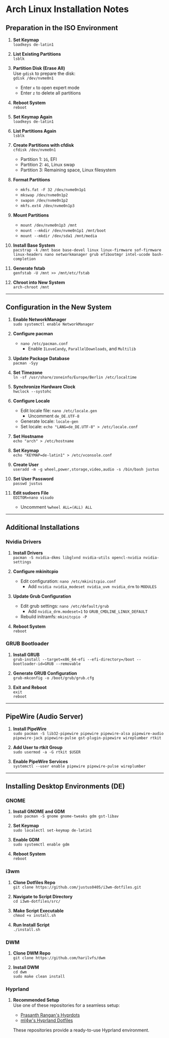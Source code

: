 # Arch Linux Installation Notes

## Preparation in the ISO Environment

1. **Set Keymap**  
   `loadkeys de-latin1`

2. **List Existing Partitions**  
   `lsblk`

3. **Partition Disk (Erase All)**  
   Use `gdisk` to prepare the disk:  
   `gdisk /dev/nvme0n1`
   - Enter `x` to open expert mode  
   - Enter `z` to delete all partitions  

4. **Reboot System**  
   `reboot`

5. **Set Keymap Again**  
   `loadkeys de-latin1`

6. **List Partitions Again**  
   `lsblk`

7. **Create Partitions with cfdisk**  
   `cfdisk /dev/nvme0n1`
   - Partition 1: `1G`, EFI  
   - Partition 2: `4G`, Linux swap  
   - Partition 3: Remaining space, Linux filesystem  

8. **Format Partitions**  
   - `mkfs.fat -F 32 /dev/nvme0n1p1`  
   - `mkswap /dev/nvme0n1p2`  
   - `swapon /dev/nvme0n1p2`  
   - `mkfs.ext4 /dev/nvme0n1p3`

9. **Mount Partitions**  
   - `mount /dev/nvme0n1p3 /mnt`  
   - `mount --mkdir /dev/nvme0n1p1 /mnt/boot`  
   - `mount --mkdir /dev/sda1 /mnt/media`

10. **Install Base System**  
    `pacstrap -k /mnt base base-devel linux linux-firmware sof-firmware linux-headers nano networkmanager grub efibootmgr intel-ucode bash-completion`

11. **Generate fstab**  
    `genfstab -U /mnt >> /mnt/etc/fstab`

12. **Chroot into New System**  
    `arch-chroot /mnt`

---

## Configuration in the New System

1. **Enable NetworkManager**  
   `sudo systemctl enable NetworkManager`

2. **Configure pacman**  
   - `nano /etc/pacman.conf`  
     - Enable `ILoveCandy`, `ParallelDownloads`, and `Multilib`

3. **Update Package Database**  
   `pacman -Syy`

4. **Set Timezone**  
   `ln -sf /usr/share/zoneinfo/Europe/Berlin /etc/localtime`

5. **Synchronize Hardware Clock**  
   `hwclock --systohc`

6. **Configure Locale**  
   - Edit locale file: `nano /etc/locale.gen`  
     - Uncomment `de_DE.UTF-8`  
   - Generate locale: `locale-gen`  
   - Set locale: `echo "LANG=de_DE.UTF-8" > /etc/locale.conf`

7. **Set Hostname**  
   `echo "arch" > /etc/hostname`

8. **Set Keymap**  
   `echo "KEYMAP=de-latin1" > /etc/vconsole.conf`

9. **Create User**  
   `useradd -m -g wheel,power,storage,video,audio -s /bin/bash justus`

10. **Set User Password**  
    `passwd justus`

11. **Edit sudoers File**  
    `EDITOR=nano visudo`  
    - Uncomment `%wheel ALL=(ALL) ALL`

---

## Additional Installations

### Nvidia Drivers
1. **Install Drivers**  
   `pacman -S nvidia-dkms libglvnd nvidia-utils opencl-nvidia nvidia-settings`

2. **Configure mkinitcpio**  
   - Edit configuration: `nano /etc/mkinitcpio.conf`  
     - Add `nvidia nvidia_modeset nvidia_uvm nvidia_drm` to `MODULES`

3. **Update Grub Configuration**  
   - Edit grub settings: `nano /etc/default/grub`  
     - Add `nvidia_drm.modeset=1` to `GRUB_CMDLINE_LINUX_DEFAULT`  
   - Rebuild initramfs: `mkinitcpio -P`

4. **Reboot System**  
   `reboot`

### GRUB Bootloader
1. **Install GRUB**  
   `grub-install --target=x86_64-efi --efi-directory=/boot --bootloader-id=GRUB --removable`

2. **Generate GRUB Configuration**  
   `grub-mkconfig -o /boot/grub/grub.cfg`

3. **Exit and Reboot**  
   `exit`  
   `reboot`

---

## PipeWire (Audio Server)

1. **Install PipeWire**  
   `sudo pacman -S lib32-pipewire pipewire pipewire-alsa pipewire-audio pipewire-jack pipewire-pulse gst-plugin-pipewire wireplumber rtkit`

2. **Add User to rtkit Group**  
   `sudo usermod -a -G rtkit $USER`

3. **Enable PipeWire Services**  
   `systemctl --user enable pipewire pipewire-pulse wireplumber`

---

## Installing Desktop Environments (DE)

### GNOME
1. **Install GNOME and GDM**  
   `sudo pacman -S gnome gnome-tweaks gdm gst-libav`

2. **Set Keymap**  
   `sudo localectl set-keymap de-latin1`

3. **Enable GDM**  
   `sudo systemctl enable gdm`

4. **Reboot System**  
   `reboot`

### i3wm
1. **Clone Dotfiles Repo**  
   `git clone https://github.com/justus0405/i3wm-dotfiles.git`

2. **Navigate to Script Directory**  
   `cd i3wm-dotfiles/src/`

3. **Make Script Executable**  
   `chmod +x install.sh`

4. **Run Install Script**  
   `./install.sh`

### DWM
1. **Clone DWM Repo**  
   `git clone https://github.com/harilvfs/dwm`

2. **Install DWM**  
   `cd dwm`  
   `sudo make clean install`

### Hyprland
1. **Recommended Setup**  
   Use one of these repositories for a seamless setup:  
   - [Prasanth Rangan's Hyprdots](https://github.com/prasanthrangan/hyprdots)  
   - [ml4w's Hyprland Dotfiles](https://github.com/mylinuxforwork/dotfiles)  

   These repositories provide a ready-to-use Hyprland environment.


